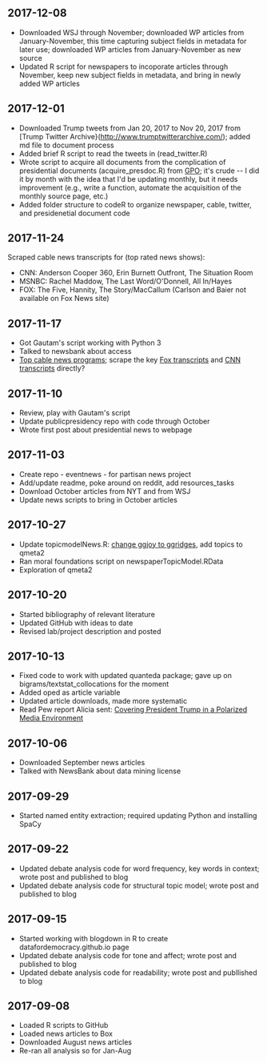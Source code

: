 ## 2017-12-08

* Downloaded WSJ through November; downloaded WP articles from January-November, this time capturing subject fields in metadata for later use; downloaded WP articles from January-November as new source
* Updated R script for newspapers to incoporate articles through November, keep new subject fields in metadata, and bring in newly added WP articles

## 2017-12-01

* Downloaded Trump tweets from Jan 20, 2017 to Nov 20, 2017 from [Trump Twitter Archive}(http://www.trumptwitterarchive.com/); added md file to document process
* Added brief R script to read the tweets in (read_twitter.R)
* Wrote script to acquire all documents from the complication of presidential documents (acquire_presdoc.R) from [GPO](https://www.gpo.gov/fdsys/browse/collection.action?collectionCode=CPD); it's crude -- I did it by month with the idea that I'd be updating monthly, but it needs improvement (e.g., write a function, automate the acquisition of the monthly source page, etc.)
* Added folder structure to codeR to organize newspaper, cable, twitter, and presidenetial document code

## 2017-11-24
Scraped cable news transcripts for (top rated news shows):
* CNN: Anderson Cooper 360, Erin Burnett Outfront, The Situation Room
* MSNBC: Rachel Maddow, The Last Word/O'Donnell, All In/Hayes
* FOX: The Five, Hannity, The Story/MacCallum (Carlson and Baier not available on Fox News site)

## 2017-11-17

* Got Gautam's script working with Python 3
* Talked to newsbank about access
* [Top cable news programs](http://www.adweek.com/tvnewser/the-top-cable-news-programs-of-may-2017/330624); scrape the key [Fox transcripts](http://www.foxnews.com/on-air/the-five/transcripts) and [CNN transcripts](http://www.cnn.com/TRANSCRIPTS/) directly?

## 2017-11-10

* Review, play with Gautam's script
* Update publicpresidency repo with code through October
* Wrote first post about presidential news to webpage

## 2017-11-03

* Create repo - eventnews - for partisan news project
* Add/update readme, poke around on reddit, add resources_tasks 
* Download October articles from NYT and from WSJ
* Update news scripts to bring in October articles

## 2017-10-27

* Update topicmodelNews.R: [change ggjoy to ggridges](http://serialmentor.com/blog/2017/9/15/goodbye-joyplots), add topics to qmeta2
* Ran moral foundations script on newspaperTopicModel.RData
* Exploration of qmeta2

## 2017-10-20

* Started bibliography of relevant literature
* Updated GitHub with ideas to date
* Revised lab/project description and posted

## 2017-10-13

* Fixed code to work with updated quanteda package; gave up on bigrams/textstat_collocations for the moment
* Added oped as article variable
* Updated article downloads, made more systematic
* Read Pew report Alicia sent: [Covering President Trump in a Polarized Media Environment](http://www.journalism.org/2017/10/02/covering-president-trump-in-a-polarized-media-environment/)

## 2017-10-06

* Downloaded September news articles
* Talked with NewsBank about data mining license

## 2017-09-29

* Started named entity extraction; required updating Python and installing SpaCy

## 2017-09-22

* Updated debate analysis code for word frequency, key words in context; wrote post and published to blog
* Updated debate analysis code for structural topic model; wrote post and published to blog

## 2017-09-15

* Started working with blogdown in R to create datafordemocracy.github.io page
* Updated debate analysis code for tone and affect; wrote post and published to blog
* Updated debate analysis code for readability; wrote post and publlished to blog

## 2017-09-08

* Loaded R scripts to GitHub
* Loaded news articles to Box
* Downloaded August news articles
* Re-ran all analysis so for Jan-Aug
